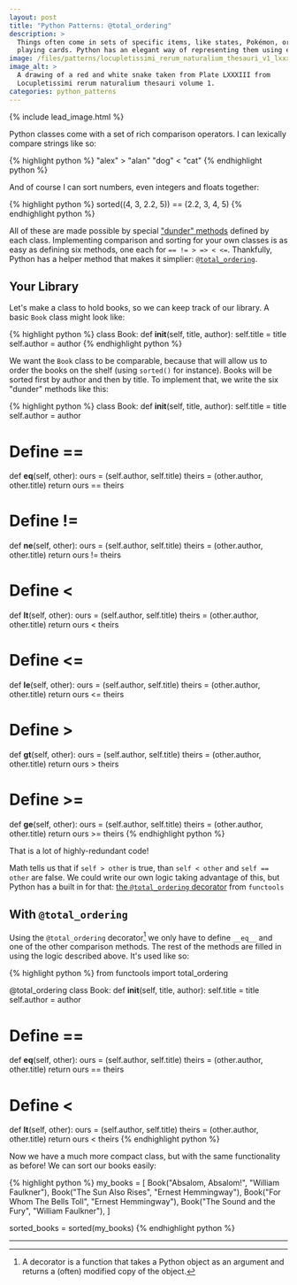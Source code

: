 ```yaml
---
layout: post
title: "Python Patterns: @total_ordering"
description: >
  Things often come in sets of specific items, like states, Pokémon, or
  playing cards. Python has an elegant way of representing them using enum.
image: /files/patterns/locupletissimi_rerum_naturalium_thesauri_v1_lxxxiii_snake.png
image_alt: >
  A drawing of a red and white snake taken from Plate LXXXIII from
  Locupletissimi rerum naturalium thesauri volume 1.
categories: python_patterns
---
```


{% include lead_image.html %}

Python classes come with a set of rich comparison operators. I can lexically
compare strings like so:

{% highlight python %}
"alex" > "alan"
"dog" < "cat"
{% endhighlight python %}

And of course I can sort numbers, even integers and floats together:

{% highlight python %}
sorted((4, 3, 2.2, 5)) == (2.2, 3, 4, 5)
{% endhighlight python %}

All of these are made possible by special ["dunder" methods][dunder] defined
by each class. Implementing comparison and sorting for your own classes is as
easy as defining six methods, one each for `== != > => < <=`. Thankfully,
Python has a helper method that makes it simplier: [`@total_ordering`][total].

[dunder]: TODO
[total]: https://docs.python.org/3/library/functools.html#functools.total_ordering

## Your Library

Let's make a class to hold books, so we can keep track of our library. A basic
`Book` class might look like:

{% highlight python %}
class Book:
  def __init__(self, title, author):
    self.title = title
    self.author = author
{% endhighlight python %}

We want the `Book` class to be comparable, because that will allow us to order
the books on the shelf (using `sorted()` for instance). Books will be sorted
first by author and then by title. To implement that, we write the six
"dunder" methods like this:

{% highlight python %}
class Book:
  def __init__(self, title, author):
    self.title = title
    self.author = author

  # Define ==
  def __eq__(self, other):
    ours = (self.author, self.title)
    theirs = (other.author, other.title)
    return ours == theirs

  # Define !=
  def __ne__(self, other):
    ours = (self.author, self.title)
    theirs = (other.author, other.title)
    return ours != theirs

  # Define <
  def __lt__(self, other):
    ours = (self.author, self.title)
    theirs = (other.author, other.title)
    return ours < theirs

  # Define <=
  def __le__(self, other):
    ours = (self.author, self.title)
    theirs = (other.author, other.title)
    return ours <= theirs

  # Define >
  def __gt__(self, other):
    ours = (self.author, self.title)
    theirs = (other.author, other.title)
    return ours > theirs

  # Define >=
  def __ge__(self, other):
    ours = (self.author, self.title)
    theirs = (other.author, other.title)
    return ours >= theirs
{% endhighlight python %}

That is a lot of highly-redundant code!

Math tells us that if `self > other` is true, than `self < other` and `self ==
other` are false. We could write our own logic taking advantage of this, but
Python has a built in for that: [the `@total_ordering` decorator][total] from
`functools`

## With `@total_ordering`

Using the `@total_ordering` decorator[^1] we only have to define `__eq__` and
one of the other comparison methods. The rest of the methods are filled in
using the logic described above. It's used like so:

{% highlight python %}
from functools import total_ordering


@total_ordering
class Book:
  def __init__(self, title, author):
    self.title = title
    self.author = author

  # Define ==
  def __eq__(self, other):
    ours = (self.author, self.title)
    theirs = (other.author, other.title)
    return ours == theirs

  # Define <
  def __lt__(self, other):
    ours = (self.author, self.title)
    theirs = (other.author, other.title)
    return ours < theirs
{% endhighlight python %}

Now we have a much more compact class, but with the same functionality as
before! We can sort our books easily:

{% highlight python %}
my_books = [
  Book("Absalom, Absalom!", "William Faulkner"),
  Book("The Sun Also Rises", "Ernest Hemmingway"),
  Book("For Whom The Bells Toll", "Ernest Hemmingway"),
  Book("The Sound and the Fury", "William Faulkner"),
]

sorted_books = sorted(my_books)
{% endhighlight python %}

---
[^1]: A decorator is a function that takes a Python object as an argument and returns a (often) modified copy of the object.

